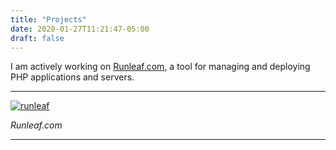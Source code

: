 ```yaml
---
title: "Projects"
date: 2020-01-27T11:21:47-05:00
draft: false
---
```


I am actively working on [Runleaf.com](https://runleaf.com), a tool for managing and deploying PHP applications and servers.

<hr>

[![runleaf](/images/runleaf.png "Runleaf")](https://runleaf.com)

*Runleaf.com*

<hr>

